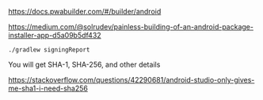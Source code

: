 https://docs.pwabuilder.com/#/builder/android


https://medium.com/@solrudev/painless-building-of-an-android-package-installer-app-d5a09b5df432





`./gradlew signingReport`

You will get SHA-1, SHA-256, and other details

https://stackoverflow.com/questions/42290681/android-studio-only-gives-me-sha1-i-need-sha256
